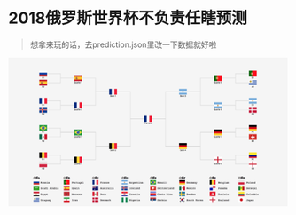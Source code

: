 # 2018俄罗斯世界杯不负责任瞎预测

> 想拿来玩的话，去prediction.json里改一下数据就好啦

![效果图](https://github.com/Kevin170113664/special-weapon/blob/master/world-cup-prediction/example.jpg)